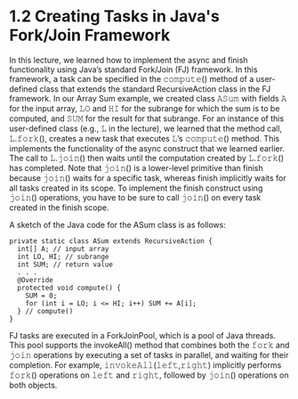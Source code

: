 # 1.2 Creating Tasks in Java's Fork/Join Framework

In this lecture, we learned how to implement the async and finish functionality using Java’s standard Fork/Join (FJ) framework.
In this framework, a task can be specified in the 𝚌𝚘𝚖𝚙𝚞𝚝𝚎() method of a user-defined class that extends the standard RecursiveAction
class in the FJ framework. In our Array Sum example, we created class 𝙰𝚂𝚞𝚖 with fields 𝙰 for the input array, 𝙻𝙾 and 𝙷𝙸 for the subrange
for which the sum is to be computed, and 𝚂𝚄𝙼 for the result for that subrange. For an instance of this user-defined class (e.g., 𝙻 in
the lecture), we learned that the method call, 𝙻.𝚏𝚘𝚛𝚔(), creates a new task that executes 𝙻’s 𝚌𝚘𝚖𝚙𝚞𝚝𝚎() method. This implements the 
functionality of the async construct that we learned earlier. The call to 𝙻.𝚓𝚘𝚒𝚗() then waits until the computation created by 𝙻.𝚏𝚘𝚛𝚔()
has completed. Note that 𝚓𝚘𝚒𝚗() is a lower-level primitive than finish because 𝚓𝚘𝚒𝚗() waits for a specific task, whereas finish 
implicitly waits for all tasks created in its scope. To implement the finish construct using 𝚓𝚘𝚒𝚗() operations, you have to be sure
to call 𝚓𝚘𝚒𝚗() on every task created in the finish scope.

A sketch of the Java code for the ASum class is as follows:

```
private static class ASum extends RecursiveAction {
  int[] A; // input array
  int LO, HI; // subrange
  int SUM; // return value
  . . .
  @Override
  protected void compute() {
    SUM = 0;
    for (int i = LO; i <= HI; i++) SUM += A[i];
  } // compute()
}
```

FJ tasks are executed in a ForkJoinPool, which is a pool of Java threads. This pool supports the invokeAll() method that combines both
the 𝚏𝚘𝚛𝚔 and 𝚓𝚘𝚒𝚗 operations by executing a set of tasks in parallel, and waiting for their completion. For example, 𝚒𝚗𝚟𝚘𝚔𝚎𝙰𝚕𝚕(𝚕𝚎𝚏𝚝,𝚛𝚒𝚐𝚑𝚝)
implicitly performs 𝚏𝚘𝚛𝚔() operations on 𝚕𝚎𝚏𝚝 and 𝚛𝚒𝚐𝚑𝚝, followed by 𝚓𝚘𝚒𝚗() operations on both objects.
